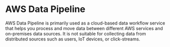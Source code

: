 # AWS Data Pipeline

AWS Data Pipeline is primarily used as a cloud-based data workflow service that helps you process and move data between different AWS services and on-premises data sources. It is not suitable for collecting data from distributed sources such as users, IoT devices, or click-streams.

